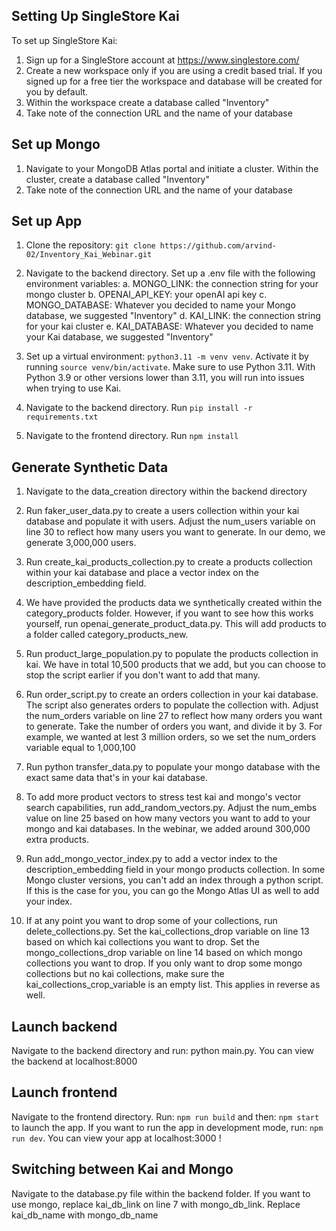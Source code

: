 ## Setting Up SingleStore Kai
To set up SingleStore Kai:

1. Sign up for a SingleStore account at https://www.singlestore.com/
2. Create a new workspace only if you are using a credit based trial. If you signed up for a free tier the workspace and database will be created for you by default.
3. Within the workspace create a database called "Inventory"
4. Take note of the connection URL and the name of your database

## Set up Mongo
1. Navigate to your MongoDB Atlas portal and initiate a cluster. Within the cluster, create a database called "Inventory"
2. Take note of the connection URL and the name of your database

## Set up App
1. Clone the repository: `git clone https://github.com/arvind-02/Inventory_Kai_Webinar.git`
   
2. Navigate to the backend directory. Set up a .env file with the following environment variables:
   a. MONGO_LINK: the connection string for your mongo cluster
   b. OPENAI_API_KEY: your openAI api key
   c. MONGO_DATABASE: Whatever you decided to name your Mongo database, we suggested "Inventory"
   d. KAI_LINK: the connection string for your kai cluster
   e. KAI_DATABASE: Whatever you decided to name your Kai database, we suggested "Inventory"

3. Set up a virtual environment: `python3.11 -m venv venv`. Activate it by running `source venv/bin/activate`. Make sure to use Python 3.11. With Python 3.9 or other versions lower than 3.11, you will run into issues when trying to use Kai.
   
4. Navigate to the backend directory. Run `pip install -r requirements.txt`

5. Navigate to the frontend directory. Run `npm install`


## Generate Synthetic Data
1. Navigate to the data_creation directory within the backend directory
   
2. Run faker_user_data.py to create a users collection within your kai database and populate it with users. Adjust the num_users variable on line 30 to reflect how many users you want to generate. In our demo, we generate 3,000,000 users.
   
3. Run create_kai_products_collection.py to create a products collection within your kai database and place a vector index on the description_embedding field.

4. We have provided the products data we synthetically created within the category_products folder. However, if you want to see how this works yourself, run openai_generate_product_data.py. This will add products to a folder called category_products_new.

5. Run product_large_population.py to populate the products collection in kai. We have in total 10,500 products that we add, but you can choose to stop the script earlier if you don't want to add that many.

6. Run order_script.py to create an orders collection in your kai database. The script also generates orders to populate the collection with. Adjust the num_orders variable on line 27 to reflect how many orders you want to generate. Take the number of orders you want, and divide it by 3. For example, we wanted at lest 3 million orders, so we set the num_orders variable equal to 1,000,100

7. Run python transfer_data.py to populate your mongo database with the exact same data that's in your kai database.

8. To add more product vectors to stress test kai and mongo's vector search capabilities, run add_random_vectors.py. Adjust the num_embs value on line 25 based on how many vectors you want to add to your mongo and kai databases. In the webinar, we added around 300,000 extra products.

9. Run add_mongo_vector_index.py to add a vector index to the description_embedding field in your mongo products collection. In some Mongo cluster versions, you can't add an index through a python script. If this is the case for you, you can go the Mongo Atlas UI as well to add your index.

10. If at any point you want to drop some of your collections, run delete_collections.py. Set the kai_collections_drop variable on line 13 based on which kai collections you want to drop. Set the mongo_collections_drop variable on line 14 based on which mongo collections you want to drop. If you only want to drop some mongo collections but no kai collections, make sure the kai_collections_crop_variable is an empty list. This applies in reverse as well.

## Launch backend

Navigate to the backend directory and run: python main.py. You can view the backend at localhost:8000

## Launch frontend

Navigate to the frontend directory. Run: `npm run build` and then: `npm start` to launch the app. If you want to run the app in development mode, run: `npm run dev`. You can view your app at localhost:3000 !

## Switching between Kai and Mongo

Navigate to the database.py file within the backend folder. If you want to use mongo, replace kai_db_link on line 7 with mongo_db_link. Replace kai_db_name with mongo_db_name
